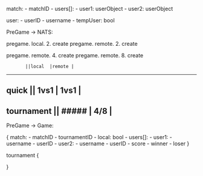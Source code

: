 match:
    -   matchID
    -   users[]:
        -   user1: userObject
        -   user2: userObject

user:
    -   userID
    -   username
    -   tempUser: bool


PreGame -> NATS:

pregame.    local.      2.   create
pregame.    remote.     2.   create

pregame.    remote.     4.   create
pregame.    remote.     8.   create


           ||local  |remote |
-----------------------------
quick      || 1vs1  | 1vs1  |
-----------------------------
tournament || ##### |  4/8  |
-----------------------------


PreGame -> Game:

{
    match:
    -   matchID
    -   tournamentID <!-- 0 if quick match -->
    -   local: bool
    -   users[]:
        -   user1:
            -   username
            -   userID
        -   user2:
            -   username
            -   userID
    -   score 
    -   winner
    -   loser
}


tournament {
    
}
